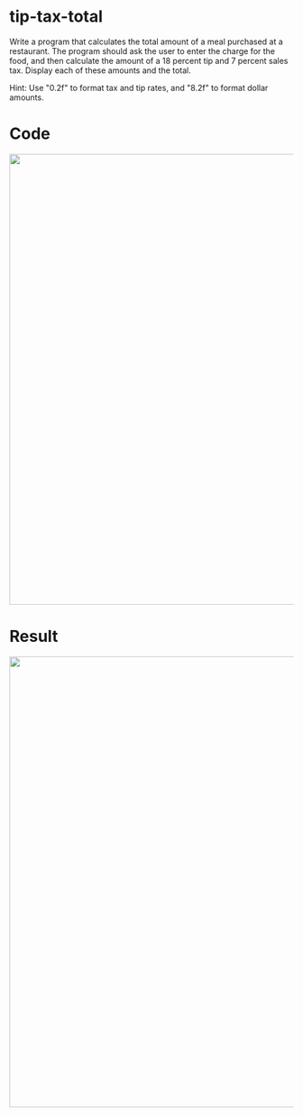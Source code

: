 # tip-tax-total

Write a program that calculates the total amount of a meal purchased at a restaurant. The program should ask the user to enter the charge for the food, and then calculate the amount of a 18 percent tip and 7 percent sales tax. Display each of these amounts and the total.

Hint: Use "0.2f" to format tax and tip rates, and "8.2f" to format dollar amounts.

<table>

# Code
<img width="800" src="https://user-images.githubusercontent.com/101377287/196098205-aa8f8c3f-7f34-4dda-8f3d-9629dc79155f.png"/>

# Result
<img width="800" src="https://user-images.githubusercontent.com/101377287/196095350-10844b40-c501-42b7-9c31-cbd07342dc86.png"/>
</table>
